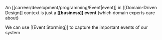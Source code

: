 An [[carreer/development/programming/Event|event]] in [[Domain-Driven Design]] context is just a **[[business]] event** (which domain experts care about)

We can use [[Event Storming]] to capture the important events of our system